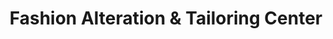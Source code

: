---
title: "Fashion Alteration & Tailoring Center"
url: /el-cajon/fashion-alteration-und-tailoring-center/
shop: Schneiderei
---